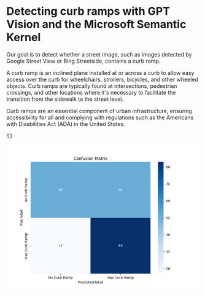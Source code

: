 # Detecting curb ramps with GPT Vision and the Microsoft Semantic Kernel

Our goal is to detect whether a street image, such as images detected by Google Street View or Bing Streetside, contains a curb ramp.

A curb ramp is an inclined plane installed at or across a curb to allow easy access over the curb for wheelchairs, strollers, bicycles, and other wheeled objects. Curb ramps are typically found at intersections, pedestrian crossings, and other locations where it's necessary to facilitate the transition from the sidewalk to the street level.

Curb ramps are an essential component of urban infrastructure, ensuring accessibility for all and complying with regulations such as the Americans with Disabilities Act (ADA) in the United States.

![]

![](ConfusionMatrix.png)

